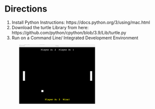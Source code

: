 <h1>Directions</h1>
<p>
 
<ol>
<li>Install Python
Instructions: https://docs.python.org/3/using/mac.html</li>
<li>Download the turtle Library from here: https://github.com/python/cpython/blob/3.9/Lib/turtle.py </li>
<li> Run on a Command Line/ Integrated Development Environment</li>
<ol>
<img src ="res/Pong-Game.png" width="250"/>
</p>





